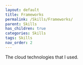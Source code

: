 ```yaml
---
layout: default
title: Frameworks
permalink: /Skills/Frameworks/
parent: Skills
has_children: true
categories: Skills
tags: Skills
nav_order: 2
---
```


The cloud technologies that I used.